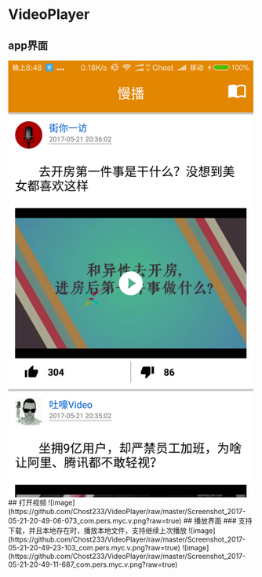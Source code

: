 # VideoPlayer

## app界面
<img src="https://github.com/Chost233/VideoPlayer/raw/master/Screenshot_2017-05-21-20-48-59-931_com.pers.myc.v.png" width="500" hegiht="313" align=center />
## 打开视频
![image](https://github.com/Chost233/VideoPlayer/raw/master/Screenshot_2017-05-21-20-49-06-073_com.pers.myc.v.png?raw=true)	
## 播放界面
### 支持下载，并且本地存在时，播放本地文件，支持继续上次播放
![image](https://github.com/Chost233/VideoPlayer/raw/master/Screenshot_2017-05-21-20-49-23-103_com.pers.myc.v.png?raw=true)	
![image](https://github.com/Chost233/VideoPlayer/raw/master/Screenshot_2017-05-21-20-49-11-687_com.pers.myc.v.png?raw=true)	
